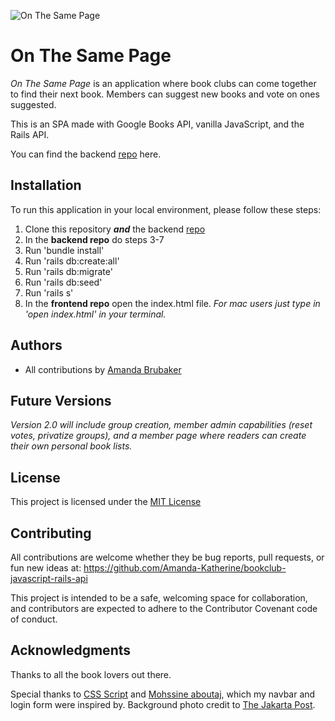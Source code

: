 ![On The Same Page](./styles/images/Cover-photo.png)

# On The Same Page

_On The Same Page_ is an application where book clubs can come together to find their next book. Members can suggest new books and vote on ones suggested.

This is an SPA made with Google Books API, vanilla JavaScript, and the Rails API.

You can find the backend [repo](https://github.com/Amanda-Katherine/bookclub-backend-rails-api) here.

## Installation

To run this application in your local environment, please follow these steps:

1. Clone this repository **_and_** the backend [repo](https://github.com/Amanda-Katherine/bookclub-backend-rails-api)
2. In the **backend repo** do steps 3-7
3. Run 'bundle install'
4. Run 'rails db:create:all'
5. Run 'rails db:migrate'
6. Run 'rails db:seed'
7. Run 'rails s'
8. In the **frontend repo** open the index.html file. _For mac users just type in 'open index.html' in your terminal._

## Authors

- All contributions by [Amanda Brubaker](https://github.com/Amanda-Katherine)

## Future Versions

_Version 2.0 will include group creation, member admin capabilities (reset votes, privatize groups), and a member page where readers can create their own personal book lists._

## License

This project is licensed under the [MIT License](https://opensource.org/licenses/MIT)

## Contributing

All contributions are welcome whether they be bug reports, pull requests, or fun new ideas at: https://github.com/Amanda-Katherine/bookclub-javascript-rails-api

This project is intended to be a safe, welcoming space for collaboration, and contributors are expected to adhere to the Contributor Covenant code of conduct.

## Acknowledgments

Thanks to all the book lovers out there.

Special thanks to [CSS Script](https://www.cssscript.com/mobile-site-navbar/) and [Mohssine aboutaj](https://codepen.io/MohssineAboutajWeb/pen/wpBQEo), which my navbar and login form were inspired by. Background photo credit to [The Jakarta Post](https://www.thejakartapost.com/life/2019/06/01/5-ways-to-read-free-books-online.html).

